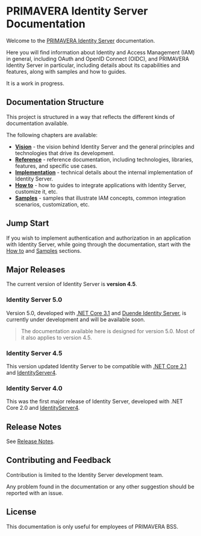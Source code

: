 # PRIMAVERA Identity Server Documentation

Welcome to the [PRIMAVERA Identity Server](https://identity.primaverabss.com) documentation.

Here you will find information about Identity and Access Management (IAM) in general, including OAuth and OpenID Connect (OIDC), and PRIMAVERA Identity Server in particular, including details about its capabilities and features, along with samples and how to guides.

It is a work in progress.

## Documentation Structure

This project is structured in a way that reflects the different kinds of documentation available.

The following chapters are available:

- [**Vision**](vision/README.md) - the vision behind Identity Server and the general principles and technologies that drive its development.
- [**Reference**](ref/README.md) - reference documentation, including technologies, libraries, features, and specific use cases.
- [**Implementation**](impl/README.md) - technical details about the internal implementation of Identity Server.
- [**How to**](howto/README.md) - how to guides to integrate applications with Identity Server, customize it, etc.
- [**Samples**](samples/README.md) - samples that illustrate IAM concepts, common integration scenarios, customization, etc.

## Jump Start

If you wish to implement authentication and authorization in an application with Identity Server, while going through the documentation, start with the [How to](howto/README.md) and [Samples](samples/README.md) sections.

## Major Releases

The current version of Identity Server is **version 4.5**.

### Identity Server 5.0

Version 5.0, developed with [.NET Core 3.1](https://dotnet.microsoft.com/download/dotnet-core/3.1) and [Duende Identity Server](https://duendesoftware.com/products/identityserver), is currently under development and will be available soon.

> The documentation available here is designed for version 5.0. Most of it also applies to version 4.5.

### Identity Server 4.5

This version updated Identity Server to be compatible with [.NET Core 2.1](https://dotnet.microsoft.com/download/dotnet-core/2.1) and [IdentityServer4](https://github.com/IdentityServer/IdentityServer4).

### Identity Server 4.0

This was the first major release of Identity Server, developed with .NET Core 2.0 and [IdentityServer4](https://github.com/IdentityServer/IdentityServer4).

## Release Notes

See [Release Notes](RELEASE-NOTES.md).

## Contributing and Feedback

Contribution is limited to the Identity Server development team.

Any problem found in the documentation or any other suggestion should be reported with an issue.

## License

This documentation is only useful for employees of PRIMAVERA BSS.